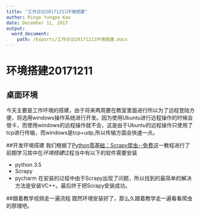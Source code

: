 ```yaml
---
title: "工作日记20171211环境搭建"
author: Ringo Yungpo Kao
date: December 11, 2017
output:
  word_document:
    path: /Exports/工作日记20171211环境搭建.docx
---
```

# 环境搭建20171211


## 桌面环境
今天主要是工作环境的搭建，由于将来两周要在教室里面进行所以为了远程登陆方便，将选用windows操作系统进行开发。因为使用Ubuntu进行远程操作的时候会很卡，而使用windows的远程操作就不会，这是由于Ubuntu的远程操作只使用了tcp进行传输，而windows是tcp+udp,所以传输方面会快速一点。


##开发环境搭建
我们根据了[Python零基础：Scrapy爬虫--免费](http://study.163.com/course/courseMain.htm?courseId=1003666043)这一教程进行了前期学习其中在*环境搭建*过程当中有以下的软件需要安装
- python 3.5
- Scrapy
- pycharm
在安装的过程中由于Scrapy出现了问题，所以找到的最简单的解决方法是安装VC++。最后终于把Scrapy安装成功。


##跟着教学视频走一遍流程
既然环境安装好了，那么久跟着教学走一遍看看爬虫的原理吧。